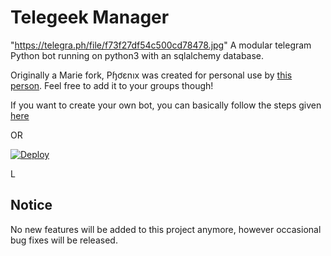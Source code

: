 # Telegeek Manager
   "https://telegra.ph/file/f73f27df54c500cd78478.jpg"
A modular telegram Python bot running on python3 with an sqlalchemy database.

Originally a Marie fork, Pɧơɛnıх was created for personal use by [this person](https://t.me/TheRealPhoenix). Feel free to add it to your groups though!


If you want to create your own bot, you can basically follow the steps given [here](https://github.com/PaulSonOfLars/tgbot/blob/master/README.md)

OR

[![Deploy](https://www.herokucdn.com/deploy/button.svg)](https://heroku.com/deploy?template=https://github.com/Katuriki/TelegeekManager.git)

L

## Notice
No new features will be added to this project anymore, however occasional bug fixes will be released.
